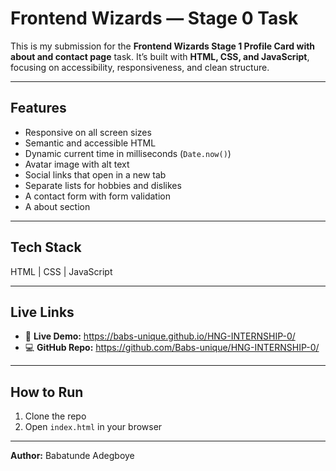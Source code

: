 # Frontend Wizards — Stage 0 Task

This is my submission for the **Frontend Wizards Stage 1 Profile Card with about and contact page** task.
It’s built with **HTML, CSS, and JavaScript**, focusing on accessibility, responsiveness, and clean structure.

---

## Features

* Responsive on all screen sizes
* Semantic and accessible HTML
* Dynamic current time in milliseconds (`Date.now()`)
* Avatar image with alt text
* Social links that open in a new tab
* Separate lists for hobbies and dislikes
* A contact form with form validation
* A about section 
---

## Tech Stack

HTML | CSS | JavaScript

---

## Live Links

* 🔗 **Live Demo:** https://babs-unique.github.io/HNG-INTERNSHIP-0/
* 💻 **GitHub Repo:** https://github.com/Babs-unique/HNG-INTERNSHIP-0/ 

---

## How to Run

1. Clone the repo
2. Open `index.html` in your browser

---

**Author:** Babatunde Adegboye
